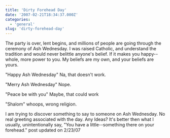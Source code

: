 ```yaml
---
title: 'Dirty Forehead Day'
date: '2007-02-21T18:34:37.000Z'
categories:
  - 'general'
slug: 'dirty-forehead-day'
---
```


The party is over, lent begins, and millions of people are going through the ceremony of Ash Wednesday. I was raised Catholic, and understand the tradition and would never belittle anyone's belief. If it makes you happy--whole, more power to you. My beliefs are my own, and your beliefs are yours.

"Happy Ash Wednesday" Na, that doesn't work.

"Merry Ash Wednesday" Nope.

"Peace be with you" Maybe, that could work

"Shalom" whoops, wrong religion.

I am trying to discover something to say to someone on Ash Wednesday. No real greeting associated with the day. Any Ideas? It's better then what I usually, unintentionally say, "You have a little--something there on your forehead." post updated on 2/23/07
